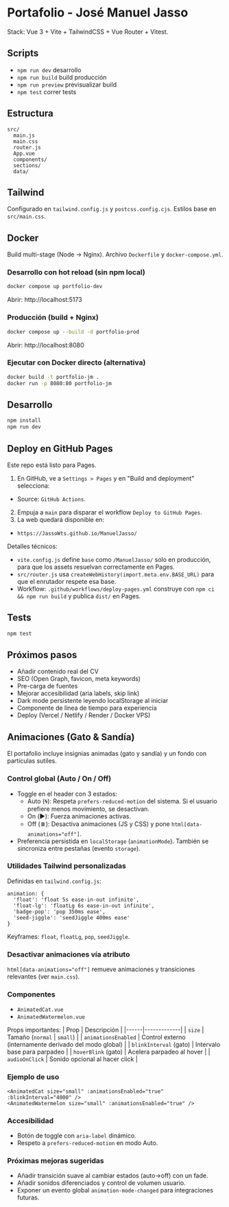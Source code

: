# Portafolio - José Manuel Jasso

Stack: Vue 3 + Vite + TailwindCSS + Vue Router + Vitest.

## Scripts
- `npm run dev` desarrollo
- `npm run build` build producción
- `npm run preview` previsualizar build
- `npm test` correr tests

## Estructura
```
src/
  main.js
  main.css
  router.js
  App.vue
  components/
  sections/
  data/
```

## Tailwind
Configurado en `tailwind.config.js` y `postcss.config.cjs`. Estilos base en `src/main.css`.

## Docker
Build multi-stage (Node -> Nginx). Archivo `Dockerfile` y `docker-compose.yml`.

### Desarrollo con hot reload (sin npm local)
```bash
docker compose up portfolio-dev
```
Abrir: http://localhost:5173

### Producción (build + Nginx)
```bash
docker compose up --build -d portfolio-prod
```
Abrir: http://localhost:8080

### Ejecutar con Docker directo (alternativa)
```bash
docker build -t portfolio-jm .
docker run -p 8080:80 portfolio-jm
```

## Desarrollo
```bash
npm install
npm run dev
```

## Deploy en GitHub Pages
Este repo está listo para Pages.

1. En GitHub, ve a `Settings > Pages` y en "Build and deployment" selecciona:
  - Source: `GitHub Actions`.
2. Empuja a `main` para disparar el workflow `Deploy to GitHub Pages`.
3. La web quedará disponible en:
  - `https://JassoWts.github.io/ManuelJasso/`

Detalles técnicos:
- `vite.config.js` define `base` como `/ManuelJasso/` solo en producción, para que los assets resuelvan correctamente en Pages.
- `src/router.js` usa `createWebHistory(import.meta.env.BASE_URL)` para que el enrutador respete esa base.
- Workflow: `.github/workflows/deploy-pages.yml` construye con `npm ci && npm run build` y publica `dist/` en Pages.

## Tests
```bash
npm test
```

## Próximos pasos
- Añadir contenido real del CV
- SEO (Open Graph, favicon, meta keywords)
- Pre-carga de fuentes
- Mejorar accesibilidad (aria labels, skip link)
- Dark mode persistente leyendo localStorage al iniciar
- Componente de línea de tiempo para experiencia
- Deploy (Vercel / Netlify / Render / Docker VPS)

## Animaciones (Gato & Sandía)

El portafolio incluye insignias animadas (gato y sandía) y un fondo con partículas sutiles.

### Control global (Auto / On / Off)
- Toggle en el header con 3 estados:
  - Auto (🌀): Respeta `prefers-reduced-motion` del sistema. Si el usuario prefiere menos movimiento, se desactivan.
  - On (▶️): Fuerza animaciones activas.
  - Off (⏸️): Desactiva animaciones (JS y CSS) y pone `html[data-animations="off"]`.
- Preferencia persistida en `localStorage` (`animationMode`). También se sincroniza entre pestañas (evento `storage`).

### Utilidades Tailwind personalizadas
Definidas en `tailwind.config.js`:
```
animation: {
  'float': 'float 5s ease-in-out infinite',
  'float-lg': 'floatLg 6s ease-in-out infinite',
  'badge-pop': 'pop 350ms ease',
  'seed-jiggle': 'seedJiggle 400ms ease'
}
```
Keyframes: `float`, `floatLg`, `pop`, `seedJiggle`.

### Desactivar animaciones vía atributo
`html[data-animations="off"]` remueve animaciones y transiciones relevantes (ver `main.css`).

### Componentes
- `AnimatedCat.vue`
- `AnimatedWatermelon.vue`

Props importantes:
| Prop | Descripción |
|------|-------------|
| `size` | Tamaño (`normal` | `small`) |
| `animationsEnabled` | Control externo (internamente derivado del modo global) |
| `blinkInterval` (gato) | Intervalo base para parpadeo |
| `hoverBlink` (gato) | Acelera parpadeo al hover |
| `audioOnClick` | Sonido opcional al hacer click |

### Ejemplo de uso
```vue
<AnimatedCat size="small" :animationsEnabled="true" :blinkInterval="4000" />
<AnimatedWatermelon size="small" :animationsEnabled="true" />
```

### Accesibilidad
- Botón de toggle con `aria-label` dinámico.
- Respeto a `prefers-reduced-motion` en modo Auto.

### Próximas mejoras sugeridas
- Añadir transición suave al cambiar estados (auto→off) con un fade.
- Añadir sonidos diferenciados y control de volumen usuario.
- Exponer un evento global `animation-mode-changed` para integraciones futuras.
